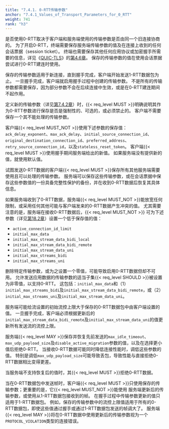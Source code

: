 ```yaml
---
title: "7.4.1. 0-RTT传输参数"
anchor: "7.4.1_Values_of_Transport_Parameters_for_0_RTT"
weight: 741
rank: "h3"
---
```


是否使用0-RTT取决于客户端和服务端使用的传输参数是否由同一个旧连接协商的。
为了开启0-RTT，终端需要保存服务端传输参数的值及在连接上收到的任何会话票据（session ticket）。
终端也需要保存其他任何应用协议或加密握手所需要的信息，详见《[QUIC-TLS](/RFC9001_Chinese_Simplified)》的[第4.6章](#4.6_Controlling_Concurrency)。
保存的传输参数的值在使用会话票据尝试进行0-RTT建连时使用。

保存的传输参数适用于新连接，直到握手完成，客户端开始发送1-RTT数据包为止。
一旦握手完成，客户端就启用握手过程中创建的传输参数。
不是所有的传输参数都需要保存，因为部分参数不会在后续连接中生效，或是在0-RTT建连期间不起作用。

定义新的传输参数（详见[第7.4.2章](#7.4.2_New_Transport_Parameters)）时，{{< req_level MUST >}}明确说明其作为0-RTT参数进行保存是否是强制性的、可选的，或必须禁止的。
客户端不需要保存一个其不能处理的传输参数。

客户端{{< req_level MUST_NOT >}}使用下述参数的保存值：`ack_delay_exponent`、`max_ack_delay`、`initial_source_connection_id`、`original_destination_connection_id`、`preferred_address`、`retry_source_connection_id`，以及`stateless_reset_token`。
客户端{{< req_level MUST >}}使用握手期间服务端给出的新值。
如果服务端没有提供新的值，就使用默认值。

试图发送0-RTT数据的客户端{{< req_level MUST >}}保存所有其他服务端需要使用且可以处理的传输参数。
服务端可以保存这些传输参数，或在会话票据中保存这些参数值的一份具备完整性保护的备份，并在收到0-RTT数据后恢复其具体信息。

如果服务端收到了0-RTT数据，服务端{{< req_level MUST_NOT >}}能放宽任何限制，或采用任何其他可能与客户端发来的0-RTT数据产生冲突的值。
尤其需要注意的是，服务端在接收0-RTT数据后，{{< req_level MUST_NOT >}}
可为下述参数（详见[第18.2章](#18.2_Transport_Parameter_Definitions)）设置一个低于保存值的值：

- `active_connection_id_limit`
- `initial_max_data`
- `initial_max_stream_data_bidi_local`
- `initial_max_stream_data_bidi_remote`
- `initial_max_stream_data_uni`
- `initial_max_streams_bidi`
- `initial_max_streams_uni`

删除特定传输参数，或为之设置一个零值，可能导致启用0-RTT数据但却不可用。
允许发送应用数据的传输参数的适当子集{{< req_level SHOULD >}}被设置为非零值，以支持0-RTT。
这包括：`initial_max_data`和（1）`initial_max_streams_bidi`及`initial_max_stream_data_bidi_remote`，或（2）`initial_max_streams_uni`及`initial_max_stream_data_uni`。

服务端可能给流设置的初始流控上限大于保存的0-RTT数据包中由客户端设置的值。
一旦握手完成，客户端必须根据更新后的`initial_max_stream_data_bidi_remote`及`initial_max_stream_data_uni`的值更新所有发送流的流控上限。


服务端{{< req_level MAY >}}保存并恢复先前发送的`max_idle_timeout`、`max_udp_payload_size`及`disable_active_migration`参数的值，以及在选择更小值后拒绝0-RTT。
当接收0-RTT数据可能同时降低连接性能时，调低这些参数的值。
特别是调低`max_udp_payload_size`可能导致丢包，导致性能与直接拒绝0-RTT数据相比变得更差。

当服务端不支持恢复后的值时，其{{< req_level MUST >}}拒绝0-RTT数据。

当在0-RTT数据包中发送帧时，客户端{{< req_level MUST >}}只使用保存的传输参数；更重要的是，它{{< req_level MUST_NOT >}}能使用
服务端更新后的传输参数，或使用从1-RTT数据包接收到的帧。
在握手过程中传输参数更新的值只适用于1-RTT数据包。
例如，保存的传输参数中的流控上限值适用于所有的0-RTT数据包，即使这些值通过握手或通过1-RTT数据包发送的帧调大了。
服务端{{< req_level MAY >}}将在0-RTT数据中使用更新后的传输参数视为一个`PROTOCOL_VIOLATION`类型的连接错误。
